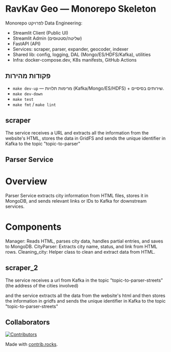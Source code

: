 # RavKav Geo — Monorepo Skeleton

Monorepo לפרויקט Data Engineering:
- Streamlit Client (Public UI)
- Streamlit Admin (שליטה/סטטוסים)
- FastAPI (API)
- Services: scraper, parser, expander, geocoder, indexer
- Shared lib: config, logging, DAL (Mongo/ES/HDFS/Kafka), utilities
- Infra: docker-compose.dev, K8s manifests, GitHub Actions

## פקודות מהירות
- `make dev-up` — מרימות תלויות (Kafka/Mongo/ES/HDFS) + שירותים בסיסיים.
- `make dev-down`
- `make test`
- `make fmt` / `make lint`


## scraper

The service receives a URL and extracts all the information from the website's HTML, stores the data in GridFS and sends the unique identifier in Kafka to the topic "topic-to-parser"

## Parser Service
# Overview
Parser Service extracts city information from HTML files, stores it in MongoDB, and sends relevant links or IDs to Kafka for downstream services.

# Components
Manager: Reads HTML, parses city data, handles partial entries, and saves to MongoDB.
CityParser: Extracts city name, status, and link from HTML rows.
Cleaning_city: Helper class to clean and extract data from HTML.

## scraper_2

The service receives a url from Kafka in the topic "topic-to-parser-streets" 
(the address of the cities involved)

and the service extracts all the data from the website's html
and then stores the information in gridfs and sends the unique identifier in Kafka to the topic "topic-to-parser-streets"

## Collaborators
[![Contributors](https://contrib.rocks/image?repo=coby98765/data-engineer-final-project)](https://github.com/coby98765/data-engineer-final-project/graphs/contributors)

Made with [contrib.rocks](https://contrib.rocks).

